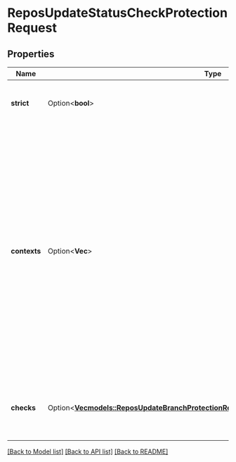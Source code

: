 # ReposUpdateStatusCheckProtectionRequest

## Properties

Name | Type | Description | Notes
------------ | ------------- | ------------- | -------------
**strict** | Option<**bool**> | Require branches to be up to date before merging. | [optional]
**contexts** | Option<**Vec<String>**> | **Deprecated**: The list of status checks to require in order to merge into this branch. If any of these checks have recently been set by a particular GitHub App, they will be required to come from that app in future for the branch to merge. Use `checks` instead of `contexts` for more fine-grained control.  | [optional]
**checks** | Option<[**Vec<models::ReposUpdateBranchProtectionRequestRequiredStatusChecksChecksInner>**](repos_update_branch_protection_request_required_status_checks_checks_inner.md)> | The list of status checks to require in order to merge into this branch. | [optional]

[[Back to Model list]](../README.md#documentation-for-models) [[Back to API list]](../README.md#documentation-for-api-endpoints) [[Back to README]](../README.md)


